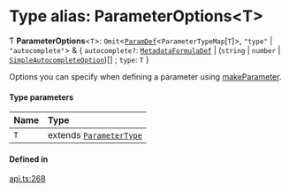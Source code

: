 # Type alias: ParameterOptions<T\>

Ƭ **ParameterOptions**<`T`\>: `Omit`<[`ParamDef`](../interfaces/ParamDef.md)<`ParameterTypeMap`[`T`]\>, ``"type"`` \| ``"autocomplete"``\> & { `autocomplete?`: [`MetadataFormulaDef`](MetadataFormulaDef.md) \| (`string` \| `number` \| [`SimpleAutocompleteOption`](../interfaces/SimpleAutocompleteOption.md))[] ; `type`: `T`  }

Options you can specify when defining a parameter using [makeParameter](../functions/makeParameter.md).

#### Type parameters

| Name | Type |
| :------ | :------ |
| `T` | extends [`ParameterType`](../enums/ParameterType.md) |

#### Defined in

[api.ts:268](https://github.com/coda/packs-sdk/blob/main/api.ts#L268)
